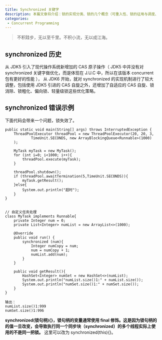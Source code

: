 ```yaml
---
title: Synchronized 关键字
description: 本篇文章将介绍：锁的实现分类、锁的几个概念（可重入性、锁的征用与调度、锁的粒度）
categories:
 - Concurrent Programming
---
```


> 不积跬步，无以至千里。不积小流，无以成江海。

## synchronized 历史

从 JDK5 引入了现代操作系统新增加的 CAS 原子操作（ JDK5 中并没有对 synchronized 关键字做优化，而是体现在 J.U.C 中，所以在该版本 concurrent 包有更好的性能 ），
从 JDK6 开始，就对 synchronized 的实现机制进行了较大调整，包括使用 JDK5 引进的 CAS 自旋之外，还增加了自适应的 CAS 自旋、锁消除、锁粗化、偏向锁、轻量级锁这些优化策略。

## synchronized 错误示例
下面代码会带来一个问题，锁失效了。
```
public static void main(String[] args) throws InterruptedException {
    ThreadPoolExecutor threadPool = new ThreadPoolExecutor(20, 20, 3,
            TimeUnit.SECONDS, new ArrayBlockingQueue<Runnable>(1000)
    );

    MyTask myTask = new MyTask();
    for (int i=0; i<1000; i++){
        threadPool.execute(myTask);
    }

    threadPool.shutdown();
    if (threadPool.awaitTermination(5,TimeUnit.SECONDS)){
        myTask.getResult();
    }else{
        System.out.println("超时");
    }
}


// 自定义任务处理
class MyTask implements Runnable{
    private Integer num = 0;
    private List<Integer> numList = new ArrayList<>(1000);

    @Override
    public void run() {
        synchronized (num){
            Integer numCopy = num;
            num = numCopy + 1;
            numList.add(num);
        }
    }

    public void getResult(){
        HashSet<Integer> numSet = new HashSet<>(numList);
        System.out.println("numList.size()1:" + numList.size());
        System.out.println("numSet.size()1:" + numSet.size());
    }
}

输出：
numList.size()1:999
numSet.size()1:996
```
**synchronized(锁句柄){}，锁句柄的变量通常使用 final 修饰。这是因为锁句柄的的值一旦改变，会导致执行同一个同步块（synchronized）的多个线程实际上使用的不是同一把锁。**
这里可以改为 synchronized(this){}。